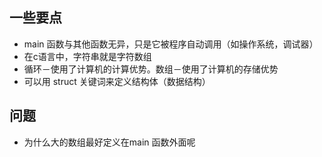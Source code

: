 ## 一些要点

- main 函数与其他函数无异，只是它被程序自动调用（如操作系统，调试器）
- 在c语言中，字符串就是字符数组
- 循环－使用了计算机的计算优势。数组－使用了计算机的存储优势
- 可以用 struct 关键词来定义结构体（数据结构）

## 问题

- 为什么大的数组最好定义在main 函数外面呢
